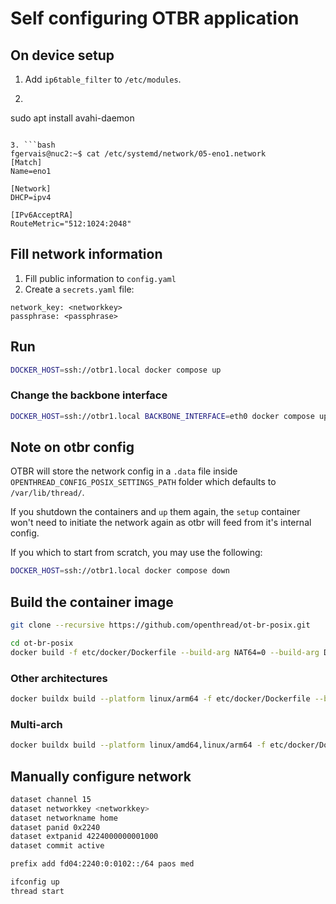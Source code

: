 # Self configuring OTBR application

## On device setup

1. Add `ip6table_filter` to `/etc/modules`.

2. ```bash
sudo apt install avahi-daemon
```

3. ```bash
fgervais@nuc2:~$ cat /etc/systemd/network/05-eno1.network 
[Match]
Name=eno1

[Network]
DHCP=ipv4

[IPv6AcceptRA]
RouteMetric="512:1024:2048"
```

## Fill network information

1. Fill public information to `config.yaml`
2. Create a `secrets.yaml` file:

```
network_key: <networkkey>
passphrase: <passphrase>
```

## Run

```bash
DOCKER_HOST=ssh://otbr1.local docker compose up
```

### Change the backbone interface

```bash
DOCKER_HOST=ssh://otbr1.local BACKBONE_INTERFACE=eth0 docker compose up
```

## Note on otbr config

OTBR will store the network config in a `.data` file inside
`OPENTHREAD_CONFIG_POSIX_SETTINGS_PATH` folder which defaults to `/var/lib/thread/`.

If you shutdown the containers and `up` them again, the `setup` container won't
need to initiate the network again as otbr will feed from it's internal config.

If you which to start from scratch, you may use the following:

```bash
DOCKER_HOST=ssh://otbr1.local docker compose down
```

## Build the container image

```bash
git clone --recursive https://github.com/openthread/ot-br-posix.git

cd ot-br-posix
docker build -f etc/docker/Dockerfile --build-arg NAT64=0 --build-arg DNS64=0 --build-arg MDNS=avahi --build-arg OTBR_OPTIONS="-DOTBR_DBUS=OFF -DOTBR_TREL=ON" -t francoisgervais/${PWD##*/} .
```

### Other architectures

```bash
docker buildx build --platform linux/arm64 -f etc/docker/Dockerfile --build-arg NAT64=0 --build-arg DNS64=0 --build-arg MDNS=avahi --build-arg OTBR_OPTIONS="-DOTBR_DBUS=OFF -DOTBR_TREL=ON" -t francoisgervais/${PWD##*/} --load .
```

### Multi-arch

```bash
docker buildx build --platform linux/amd64,linux/arm64 -f etc/docker/Dockerfile --build-arg NAT64=0 --build-arg DNS64=0 --build-arg MDNS=avahi --build-arg OTBR_OPTIONS="-DOTBR_DBUS=OFF -DOTBR_TREL=ON" -t francoisgervais/${PWD##*/}:ipv6-only --push .
```

## Manually configure network

```bash
dataset channel 15
dataset networkkey <networkkey>
dataset networkname home
dataset panid 0x2240
dataset extpanid 4224000000001000
dataset commit active
```

```bash
prefix add fd04:2240:0:0102::/64 paos med
```

```bash
ifconfig up
thread start
```